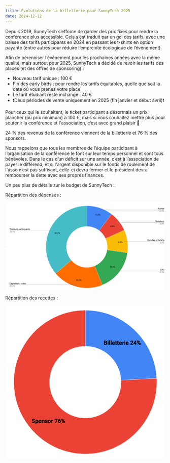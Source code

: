 ```yaml
---
title: Évolutions de la billetterie pour SunnyTech 2025
date: 2024-12-12
---
```


Depuis 2019, SunnyTech s’efforce de garder des prix fixes pour rendre la conférence plus accessible. Cela s’est traduit par un gel des tarifs, avec une baisse des tarifs participants en 2024 en passant les t-shirts en option payante (entre autres pour réduire l’empreinte écologique de l’événement).

Afin de pérenniser l’événement pour les prochaines années avec la même qualité, mais surtout pour 2025, SunnyTech a décidé de revoir les tarifs des places (et des offres de sponsoring) :

-   Nouveau tarif unique : 100 €
-   Fin des early birds : pour rendre les tarifs équitables, quelle que soit la date où vous prenez votre place.
-   Le tarif étudiant reste inchangé : 40 €
-   ❗Deux périodes de vente uniquement en 2025 (fin janvier et début avril)❗

Pour ceux qui le souhaitent, le ticket participant a désormais un prix plancher (ou prix minimum) à 100 €, mais si vous souhaitez mettre plus pour soutenir la conférence et l'association, c’est avec grand plaisir 🙂

24 % des revenus de la conférence viennent de la billetterie et 76 % des sponsors.

Nous rappelons que tous les membres de l’équipe participant à l’organisation de la conférence le font sur leur temps personnel et sont tous bénévoles. Dans le cas d’un déficit sur une année, c’est à l’association de payer le différend, et si l'argent disponible sur le fonds de roulement de l'asso n’est pas suffisant, celle-ci devra fermer et le président devra rembourser la dette avec ses propres finances.

Un peu plus de détails sur le budget de SunnyTech :

Répartition des dépenses :

![Repartions des dépenses](../../assets/blog/evolution-billetterie-2025/repartitions.png)

Répartition des recettes :

![Repartions des recettes](../../assets/blog/evolution-billetterie-2025/source.png)

